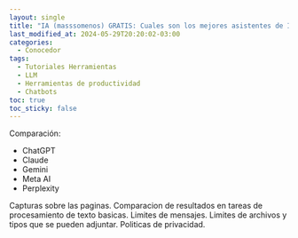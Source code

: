 ```yaml
---
layout: single
title: "IA (masssomenos) GRATIS: Cuales son los mejores asistentes de IA disponibles online"
last_modified_at: 2024-05-29T20:20:02-03:00
categories:
  - Conocedor
tags:
  - Tutoriales Herramientas
  - LLM
  - Herramientas de productividad
  - Chatbots
toc: true
toc_sticky: false
--- 
```


Comparación:

- ChatGPT
- Claude
- Gemini
- Meta AI
- Perplexity

Capturas sobre las paginas. Comparacion de resultados en tareas de procesamiento de texto basicas. Limites de mensajes. Limites de archivos y tipos que se pueden adjuntar. Politicas de privacidad.